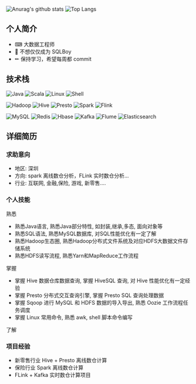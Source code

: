 
![Anurag's github stats](https://github-readme-stats.vercel.app/api?username=jface001&hide_border&show_icons=true&theme=vue)
![Top Langs](https://github-readme-stats.vercel.app/api/top-langs/?username=jface001&layout=compact&theme=vue)

## 个人简介
- ⌨ 大数据工程师
- 👦 不想仅仅成为 SQLBoy  
- ✏  保持学习，希望每周都 commit

## 技术栈
![Java](https://img.shields.io/badge/-Java-192133?style=flat-square&logo=java&logoColor=white)
![Scala](https://img.shields.io/badge/-Scala-192133?style=flat-square&logo=scala&logoColor=white)
![Linux](https://img.shields.io/badge/-Linux-192133?style=flat-square&logo=linux&logoColor=white)
![Shell](https://img.shields.io/badge/-Shell-192133?style=flat-square&logo=shell&logoColor=white)

![Hadoop](https://img.shields.io/badge/-Hadoop-192133?style=flat-square&logo=apache-hadoop&logoColor=white)
![Hive](https://img.shields.io/badge/-Hive-192133?style=flat-square&logo=apache-hive&logoColor=white)
![Presto](https://img.shields.io/badge/-Presto-192133?style=flat-square&logo=presto&logoColor=white)
![Spark](https://img.shields.io/badge/-Spark-192133?style=flat-square&logo=apache-spark&logoColor=white)
![Flink](https://img.shields.io/badge/-Flink-192133?style=flat-square&logo=apache-flink&logoColor=white)

![MySQL](https://img.shields.io/badge/-MySQL-192133?style=flat-square&logo=mysql&logoColor=white)
![Redis](https://img.shields.io/badge/-Redis-192133?style=flat-square&logo=redis&logoColor=white)
![Hbase](https://img.shields.io/badge/-Hbase-192133?style=flat-square&logo=apache-hbase&logoColor=white)
![Kafka](https://img.shields.io/badge/-Kafka-192133?style=flat-square&logo=apache-kafka&logoColor=white)
![Flume](https://img.shields.io/badge/-Sqoop-192133?style=flat-square&logo=apache-sqoop&logoColor=white)
![Elasticsearch](https://img.shields.io/badge/-ES-192133?style=flat-square&logo=elasticsearch&logoColor=white)


## 详细简历
### 求助意向
- 地区: 深圳
- 方向: spark 离线数仓分析，FLink 实时数仓分析...
- 行业: 互联网, 金融,保险, 游戏, 新零售....
### 个人技能
熟悉 
- 熟悉Java语言, 熟悉Java部分特性, 如封装,继承,多态, 面向对象等
- 熟悉SQL语法, 熟悉MySQL数据库, 对SQL性能优化有一定了解 
- 熟悉Hadoop生态圈, 熟悉Hadoop分布式文件系统及对应HDFS大数据文件存储系统
- 熟悉HDFS读写流程, 熟悉Yarn和MapReduce工作流程

掌握
- 掌握 Hive 数据仓库数据查询, 掌握 HiveSQL 查询, 对 Hive 性能优化有一定经验
- 掌握 Presto 分布式交互查询引擎, 掌握 Presto SQL 查询处理数据
- 掌握 Sqoop 进行 MySQL 和 HDFS 数据的导入导出, 熟悉 Oozie 工作流程任务调度
- 掌握 Linux 常用命令, 熟悉 awk, shell 脚本命令编写  

了解  

### 项目经验
- 新零售行业 Hive + Presto 离线数仓计算
- 保险行业 Spark 离线数仓计算
- FLink + Kafka 实时数仓计算项目





